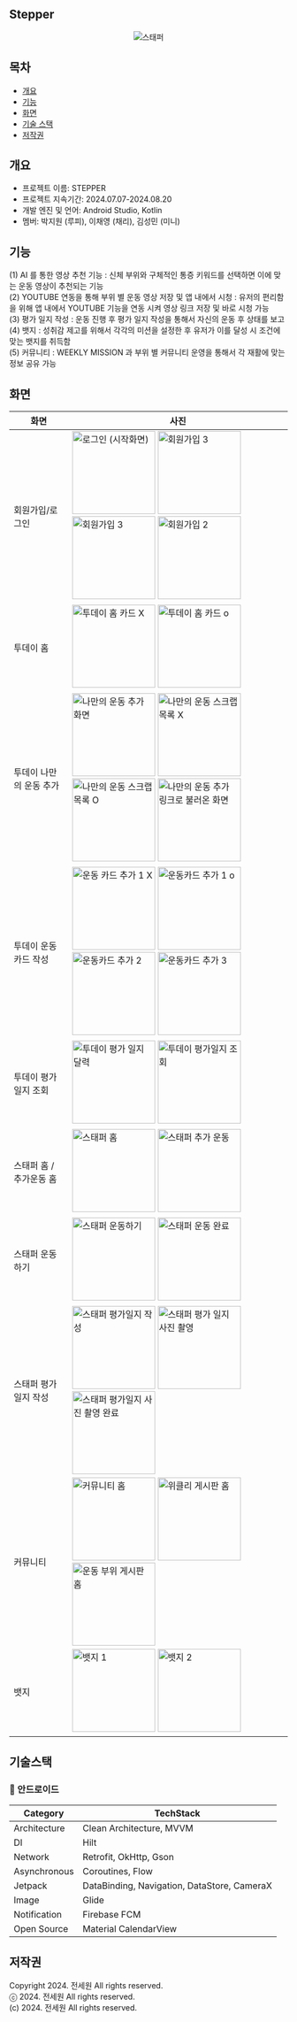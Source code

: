 ## Stepper
<p align="center">
  <img src="https://github.com/user-attachments/assets/66d9c5da-6741-435b-8a35-82d4773baa86" alt="스태퍼"/>
</p>

## 목차
  - [개요](#개요)
  - [기능](#기능) 
  - [화면](#화면)
  - [기술 스택](#기술스택)
  - [저작권](#저작권)

## 개요
- 프로젝트 이름: STEPPER
- 프로젝트 지속기간: 2024.07.07-2024.08.20
- 개발 엔진 및 언어: Android Studio, Kotlin
- 멤버: 박지원 (루피), 이채영 (채리), 김성민 (미니)

## 기능
(1) AI 를 통한 영상 추천 기능 : 신체 부위와 구체적인 통증 키워드를 선택하면 이에 맞는 운동 영상이 추천되는 기능 <br>
(2)  YOUTUBE 연동을 통해 부위 별 운동 영상 저장 및 앱 내에서 시청 : 유저의 편리함을 위해 앱 내에서 YOUTUBE 기능을 연동 시켜 영상 링크 저장 및 바로 시청 가능 <br>
(3) 평가 일지 작성 : 운동 진행 후 평가 일지 작성을 통해서 자신의 운동 후 상태를 보고 <br>
(4) 뱃지 : 성취감 제고를 위해서 각각의 미션을 설정한 후 유저가 이를 달성 시 조건에 맞는 뱃지를 취득함 <br>
(5) 커뮤니티 : WEEKLY MISSION 과 부위 별 커뮤니티 운영을 통해서 각 재활에 맞는 정보 공유 가능

## 화면
| 화면                      | 사진                                                    |
|---------------------------|---------------------------------------------------------|
| 회원가입/로그인           | <img src="https://github.com/user-attachments/assets/1e55328b-5485-4692-818e-26191a6c77b4" alt="로그인 (시작화면)" width="150"/> <img src="https://github.com/user-attachments/assets/398fae89-9e98-419f-ad5b-33ce7b15ebb1" alt="회원가입 3" width="150"/> <img src="https://github.com/user-attachments/assets/b0b197bc-a7a0-4c3b-9cdd-afc678812629" alt="회원가입 3" width="150"/> <img src="https://github.com/user-attachments/assets/af3acc2a-63fb-45dd-a10c-f8e4ef7cd36b" alt="회원가입 2" width="150"/> |
| 투데이 홈                | <img src="https://github.com/user-attachments/assets/db03fce3-65fd-4267-bd38-406c68478cb2" alt="투데이 홈 카드 X" width="150"/> <img src="https://github.com/user-attachments/assets/9ab2dad2-908f-4957-9506-910aa2d13967" alt="투데이 홈 카드 o" width="150"/> |
| 투데이 나만의 운동 추가   | <img src="https://github.com/user-attachments/assets/db26f6b3-0d20-496a-91a4-bd292ba2132d" alt="나만의 운동 추가 화면" width="150"/> <img src="https://github.com/user-attachments/assets/d71d9474-df83-46f6-95d3-f92b0a13777a" alt="나만의 운동 스크랩 목록 X" width="150"/> <img src="https://github.com/user-attachments/assets/3d988a75-ebc7-42d1-8410-7e6e4c6672a3" alt="나만의 운동 스크랩 목록 O" width="150"/> <img src="https://github.com/user-attachments/assets/3351da13-b49a-499b-880e-4e9a69bfc33d" alt="나만의 운동 추가 링크로 불러온 화면" width="150"/> |
| 투데이 운동 카드 작성     | <img src="https://github.com/user-attachments/assets/5641cc1e-f86e-4df6-afcb-98b25ff1e770" alt="운동 카드 추가 1 X" width="150"/> <img src="https://github.com/user-attachments/assets/c6e20ff7-5e81-4bf8-8464-c83f92ad8a71" alt="운동카드 추가 1 o" width="150"/> <img src="https://github.com/user-attachments/assets/4f3d8ebd-bc94-42e3-a615-0e6c56c329e3" alt="운동카드 추가 2" width="150"/> <img src="https://github.com/user-attachments/assets/84a19194-254a-4ee5-b61a-ff1c5e51f647" alt="운동카드 추가 3" width="150"/> |
| 투데이 평가일지 조회      | <img src="https://github.com/user-attachments/assets/b4721721-6eb4-49f1-9ca4-1df949ecc81d" alt="투데이 평가 일지 달력" width="150"/> <img src="https://github.com/user-attachments/assets/4cf37c35-4225-42bb-947e-20e715287615" alt="투데이 평가일지 조회" width="150"/> |
| 스태퍼 홈 / 추가운동 홈   | <img src="https://github.com/user-attachments/assets/591ff40c-8c6b-4477-801a-041f53ef1b6d" alt="스태퍼 홈" width="150"/> <img src="https://github.com/user-attachments/assets/2058c751-3de9-496e-8610-8eee1838a432" alt="스태퍼 추가 운동" width="150"/> |
| 스태퍼 운동하기           | <img src="https://github.com/user-attachments/assets/e9b6882d-ece3-4b90-b430-c387ca774559" alt="스태퍼 운동하기" width="150"/> <img src="https://github.com/user-attachments/assets/a4cd641e-d1b2-4ffa-b2c9-dab7157dd01e" alt="스태퍼 운동 완료" width="150"/> |
| 스태퍼 평가일지 작성      | <img src="https://github.com/user-attachments/assets/fe5890de-ea3e-4307-aba6-a97ede03d39c" alt="스태퍼 평가일지 작성" width="150"/> <img src="https://github.com/user-attachments/assets/b1b9f8d2-7d4c-4751-9623-0cc01af16cfa" alt="스태퍼 평가 일지 사진 촬영" width="150"/> <img src="https://github.com/user-attachments/assets/68983928-303e-467b-a2bc-2940c80b1f8b" alt="스태퍼 평가일지 사진 촬영 완료" width="150"/> |
| 커뮤니티                  | <img src="https://github.com/user-attachments/assets/4c4d8e0f-fd95-4eeb-98b2-98a403585ad4" alt="커뮤니티 홈" width="150"/> <img src="https://github.com/user-attachments/assets/495ab421-6047-4c58-ad56-45d0e56cf8d3" alt="위클리 게시판 홈" width="150"/> <img src="https://github.com/user-attachments/assets/7c4425e7-4064-4401-b1fb-60c0a31ddd32" alt="운동 부위 게시판 홈" width="150"/> |
| 뱃지                      | <img src="https://github.com/user-attachments/assets/8d2f340c-d88c-4164-96ed-9baedb40b4eb" alt="뱃지 1" width="150"/> <img src="https://github.com/user-attachments/assets/addcb318-d592-4fa2-8228-ab5bb46a6c53" alt="뱃지 2" width="150"/> |

## 기술스택

### **🤖** 안드로이드
| **Category** | **TechStack** |
| --- | --- |
| Architecture | Clean Architecture, MVVM |
| DI | Hilt |
| Network | Retrofit, OkHttp, Gson |
| Asynchronous | Coroutines, Flow |
| Jetpack |  DataBinding, Navigation, DataStore, CameraX |
| Image | Glide |
| Notification | Firebase FCM |
| Open Source | Material CalendarView |

## 저작권
Copyright 2024. 전세원 All rights reserved.<br>
ⓒ 2024. 전세원 All rights reserved.<br>
(c) 2024. 전세원 All rights reserved.
